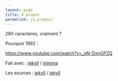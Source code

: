 ```yaml
---
layout: page
title: A propos
permalink: /a_propos/
---
```


280 caracteres, vraiment ?

Pourquoi 1992 :

https://www.youtube.com/watch?v=_oN-DxnGPZQ

Fait avec :
[jekyll][jekyll-organization] /
[minima](https://github.com/jekyll/minima)

Les sources :
[jekyll][jekyll-organization] /
[jekyll](https://github.com/jekyll/jekyll)


[jekyll-organization]: https://github.com/jekyll
